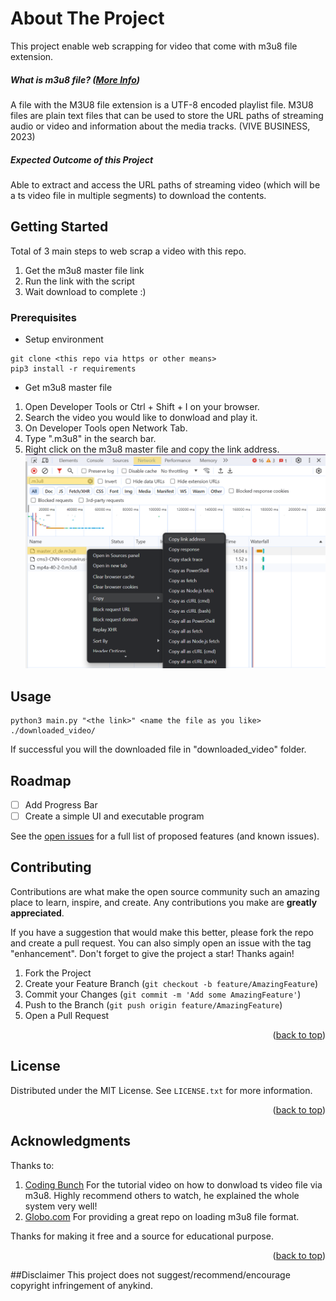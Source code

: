 # About The Project

This project enable web scrapping for video that come with m3u8 file extension.

##### What is m3u8 file? ([More Info](http://https://www.lifewire.com/m3u8-file-2621956 "More Info"))
A file with the M3U8 file extension is a UTF-8 encoded playlist file. M3U8 files are plain text files that can be used to store the URL paths of streaming audio or video and information about the media tracks. (VIVE BUSINESS, 2023)

##### Expected Outcome of this Project
Able to extract and access the URL paths of streaming video (which will be a ts video file in multiple segments) to download the contents.

## Getting Started

Total of 3 main steps to web scrap a video with this repo.
1. Get the m3u8 master file link
1. Run the link with the script
1. Wait download to complete :)

### Prerequisites
- Setup environment
```
git clone <this repo via https or other means>
pip3 install -r requirements
```
- Get m3u8 master file
1. Open Developer Tools or Ctrl + Shift + I on your browser.
1. Search the video you would like to donwload and play it.
1. On Developer Tools open Network Tab.
1. Type ".m3u8" in the search bar.
1. Right click on the m3u8 master file and copy the link address.
![How to get m3u8 master file](https://github.com/YapWC/scrap_m3u8_video/blob/main/docs/image/How%20to%20get%20m3u8%20master%20file.png)

## Usage
```
python3 main.py "<the link>" <name the file as you like> ./downloaded_video/
```
If successful you will the downloaded file in "downloaded_video" folder.



<!-- ROADMAP -->
## Roadmap
- [ ] Add Progress Bar
- [ ] Create a simple UI and executable program

See the [open issues](https://github.com/YapWC/scrap_m3u8_video/issues) for a full list of proposed features (and known issues).

<!-- CONTRIBUTING -->
## Contributing

Contributions are what make the open source community such an amazing place to learn, inspire, and create. Any contributions you make are **greatly appreciated**.

If you have a suggestion that would make this better, please fork the repo and create a pull request. You can also simply open an issue with the tag "enhancement".
Don't forget to give the project a star! Thanks again!

1. Fork the Project
2. Create your Feature Branch (`git checkout -b feature/AmazingFeature`)
3. Commit your Changes (`git commit -m 'Add some AmazingFeature'`)
4. Push to the Branch (`git push origin feature/AmazingFeature`)
5. Open a Pull Request

<p align="right">(<a href="#readme-top">back to top</a>)</p>



<!-- LICENSE -->
## License

Distributed under the MIT License. See `LICENSE.txt` for more information.

<p align="right">(<a href="#readme-top">back to top</a>)</p>

<!-- ACKNOWLEDGMENTS -->
## Acknowledgments

Thanks to:
1. [Coding Bunch](https://youtu.be/p07ZZZVL72E?si=_P3xWHkDrILKvaPf "Coding Bunch")
For the tutorial video on how to donwload ts video file via m3u8. Highly recommend others to watch, he explained the whole system very well!
1. [Globo.com](https://github.com/globocom/m3u8 "Globo.com")
For providing a great repo on loading m3u8 file format.

Thanks for making it free and a source for educational purpose.

<p align="right">(<a href="#readme-top">back to top</a>)</p>

##Disclaimer
This project does not suggest/recommend/encourage copyright infringement of anykind.
